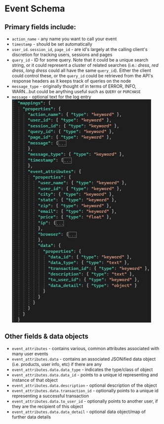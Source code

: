 
# Event Schema
## Primary fields include:
- `action_name` - any name you want to call your event 
- `timestamp` - should be set automatically
- `user_id`. `session_id`, `page_id` - are id's largely at the calling client's discretion for tracking users, sessions and pages 
- `query_id` - ID for some query.  Note that it could be a unique search string, or it could represent a cluster of related searches (i.e.: *dress*, *red dress*, *long dress* could all have the same `query_id`).  Either the client could control these, or the `query_id` could be retrieved from the API's response headers as it keeps track of queries on the node
- `message_type` - originally thought of in terms of ERROR, INFO, WARN...but could be anything useful such as `QUERY` or `PURCHASE` 
- `message` - optional text for the log entry
![event mapping schema](./event_mapping.png)

## Other fields & data objects
- `event_attributes` - contains various, common attributes associated with many user events
- `event_attributes.data` - contains an associated JSONified data object (i.e. products, user info, etc) if there are any
- `event_attributes.data.data_type` - indicates the type/class of object
- `event_attributes.data.data_id` - points to a unique id representing and instance of that object
- `event_attributes.data.description` - optional description of the object
- `event_attributes.data.transaction_id` - optionally points to a unique id representing a successful transaction
- `event_attributes.data.to_user_id` - optionally points to another user, if they are the recipient of this object
- `event_attributes.data.data_detail` - optional data object/map of further data details